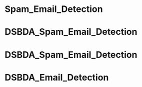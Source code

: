# Spam_Email_Detection
# DSBDA_Spam_Email_Detection
# DSBDA_Spam_Email_Detection
# DSBDA_Email_Detection

